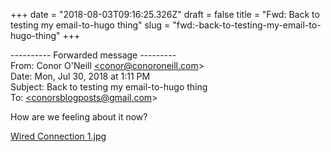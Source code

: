 +++
date = "2018-08-03T09:16:25.326Z"
draft = false
title = "Fwd: Back to testing my email-to-hugo thing"
slug = "fwd:-back-to-testing-my-email-to-hugo-thing"
+++

\-\-\-\-\-\-\-\-\-\- Forwarded message ---------  
From: Conor O'Neill [<conor@conoroneill.com](mailto:<conor@conoroneill.com)>  
Date: Mon, Jul 30, 2018 at 1:11 PM  
Subject: Back to testing my email-to-hugo thing  
To: [<conorsblogposts@gmail.com](mailto:<conorsblogposts@gmail.com)>

How are we feeling about it now?

[Wired Connection 1.jpg](/images/2018/08/03/wired-connection-1.jpg)